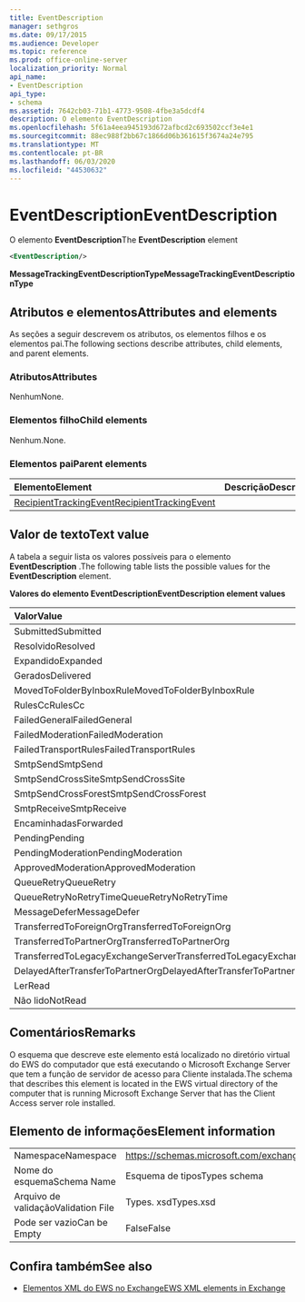 ```yaml
---
title: EventDescription
manager: sethgros
ms.date: 09/17/2015
ms.audience: Developer
ms.topic: reference
ms.prod: office-online-server
localization_priority: Normal
api_name:
- EventDescription
api_type:
- schema
ms.assetid: 7642cb03-71b1-4773-9508-4fbe3a5dcdf4
description: O elemento EventDescription
ms.openlocfilehash: 5f61a4eea945193d672afbcd2c693502ccf3e4e1
ms.sourcegitcommit: 88ec988f2bb67c1866d06b361615f3674a24e795
ms.translationtype: MT
ms.contentlocale: pt-BR
ms.lasthandoff: 06/03/2020
ms.locfileid: "44530632"
---
```

# <a name="eventdescription"></a><span data-ttu-id="1994f-103">EventDescription</span><span class="sxs-lookup"><span data-stu-id="1994f-103">EventDescription</span></span>

<span data-ttu-id="1994f-104">O elemento **EventDescription**</span><span class="sxs-lookup"><span data-stu-id="1994f-104">The **EventDescription** element</span></span> 
  
```xml
<EventDescription/>
```

 <span data-ttu-id="1994f-105">**MessageTrackingEventDescriptionType**</span><span class="sxs-lookup"><span data-stu-id="1994f-105">**MessageTrackingEventDescriptionType**</span></span>
## <a name="attributes-and-elements"></a><span data-ttu-id="1994f-106">Atributos e elementos</span><span class="sxs-lookup"><span data-stu-id="1994f-106">Attributes and elements</span></span>

<span data-ttu-id="1994f-107">As seções a seguir descrevem os atributos, os elementos filhos e os elementos pai.</span><span class="sxs-lookup"><span data-stu-id="1994f-107">The following sections describe attributes, child elements, and parent elements.</span></span>
  
### <a name="attributes"></a><span data-ttu-id="1994f-108">Atributos</span><span class="sxs-lookup"><span data-stu-id="1994f-108">Attributes</span></span>

<span data-ttu-id="1994f-109">Nenhum</span><span class="sxs-lookup"><span data-stu-id="1994f-109">None.</span></span>
  
### <a name="child-elements"></a><span data-ttu-id="1994f-110">Elementos filho</span><span class="sxs-lookup"><span data-stu-id="1994f-110">Child elements</span></span>

<span data-ttu-id="1994f-111">Nenhum.</span><span class="sxs-lookup"><span data-stu-id="1994f-111">None.</span></span>
  
### <a name="parent-elements"></a><span data-ttu-id="1994f-112">Elementos pai</span><span class="sxs-lookup"><span data-stu-id="1994f-112">Parent elements</span></span>

|<span data-ttu-id="1994f-113">**Elemento**</span><span class="sxs-lookup"><span data-stu-id="1994f-113">**Element**</span></span>|<span data-ttu-id="1994f-114">**Descrição**</span><span class="sxs-lookup"><span data-stu-id="1994f-114">**Description**</span></span>|
|:-----|:-----|
|[<span data-ttu-id="1994f-115">RecipientTrackingEvent</span><span class="sxs-lookup"><span data-stu-id="1994f-115">RecipientTrackingEvent</span></span>](recipienttrackingevent.md) <br/> ||
   
## <a name="text-value"></a><span data-ttu-id="1994f-116">Valor de texto</span><span class="sxs-lookup"><span data-stu-id="1994f-116">Text value</span></span>

<span data-ttu-id="1994f-117">A tabela a seguir lista os valores possíveis para o elemento **EventDescription** .</span><span class="sxs-lookup"><span data-stu-id="1994f-117">The following table lists the possible values for the **EventDescription** element.</span></span> 
  
<span data-ttu-id="1994f-118">**Valores do elemento EventDescription**</span><span class="sxs-lookup"><span data-stu-id="1994f-118">**EventDescription element values**</span></span>

|<span data-ttu-id="1994f-119">**Valor**</span><span class="sxs-lookup"><span data-stu-id="1994f-119">**Value**</span></span>|<span data-ttu-id="1994f-120">**Descrição**</span><span class="sxs-lookup"><span data-stu-id="1994f-120">**Description**</span></span>|
|:-----|:-----|
|<span data-ttu-id="1994f-121">Submitted</span><span class="sxs-lookup"><span data-stu-id="1994f-121">Submitted</span></span>  <br/> ||
|<span data-ttu-id="1994f-122">Resolvido</span><span class="sxs-lookup"><span data-stu-id="1994f-122">Resolved</span></span>  <br/> ||
|<span data-ttu-id="1994f-123">Expandido</span><span class="sxs-lookup"><span data-stu-id="1994f-123">Expanded</span></span>  <br/> ||
|<span data-ttu-id="1994f-124">Gerados</span><span class="sxs-lookup"><span data-stu-id="1994f-124">Delivered</span></span>  <br/> ||
|<span data-ttu-id="1994f-125">MovedToFolderByInboxRule</span><span class="sxs-lookup"><span data-stu-id="1994f-125">MovedToFolderByInboxRule</span></span>  <br/> ||
|<span data-ttu-id="1994f-126">RulesCc</span><span class="sxs-lookup"><span data-stu-id="1994f-126">RulesCc</span></span>  <br/> ||
|<span data-ttu-id="1994f-127">FailedGeneral</span><span class="sxs-lookup"><span data-stu-id="1994f-127">FailedGeneral</span></span>  <br/> ||
|<span data-ttu-id="1994f-128">FailedModeration</span><span class="sxs-lookup"><span data-stu-id="1994f-128">FailedModeration</span></span>  <br/> ||
|<span data-ttu-id="1994f-129">FailedTransportRules</span><span class="sxs-lookup"><span data-stu-id="1994f-129">FailedTransportRules</span></span>  <br/> ||
|<span data-ttu-id="1994f-130">SmtpSend</span><span class="sxs-lookup"><span data-stu-id="1994f-130">SmtpSend</span></span>  <br/> ||
|<span data-ttu-id="1994f-131">SmtpSendCrossSite</span><span class="sxs-lookup"><span data-stu-id="1994f-131">SmtpSendCrossSite</span></span>  <br/> ||
|<span data-ttu-id="1994f-132">SmtpSendCrossForest</span><span class="sxs-lookup"><span data-stu-id="1994f-132">SmtpSendCrossForest</span></span>  <br/> ||
|<span data-ttu-id="1994f-133">SmtpReceive</span><span class="sxs-lookup"><span data-stu-id="1994f-133">SmtpReceive</span></span>  <br/> ||
|<span data-ttu-id="1994f-134">Encaminhadas</span><span class="sxs-lookup"><span data-stu-id="1994f-134">Forwarded</span></span>  <br/> ||
|<span data-ttu-id="1994f-135">Pending</span><span class="sxs-lookup"><span data-stu-id="1994f-135">Pending</span></span>  <br/> ||
|<span data-ttu-id="1994f-136">PendingModeration</span><span class="sxs-lookup"><span data-stu-id="1994f-136">PendingModeration</span></span>  <br/> ||
|<span data-ttu-id="1994f-137">ApprovedModeration</span><span class="sxs-lookup"><span data-stu-id="1994f-137">ApprovedModeration</span></span>  <br/> ||
|<span data-ttu-id="1994f-138">QueueRetry</span><span class="sxs-lookup"><span data-stu-id="1994f-138">QueueRetry</span></span>  <br/> ||
|<span data-ttu-id="1994f-139">QueueRetryNoRetryTime</span><span class="sxs-lookup"><span data-stu-id="1994f-139">QueueRetryNoRetryTime</span></span>  <br/> ||
|<span data-ttu-id="1994f-140">MessageDefer</span><span class="sxs-lookup"><span data-stu-id="1994f-140">MessageDefer</span></span>  <br/> ||
|<span data-ttu-id="1994f-141">TransferredToForeignOrg</span><span class="sxs-lookup"><span data-stu-id="1994f-141">TransferredToForeignOrg</span></span>  <br/> ||
|<span data-ttu-id="1994f-142">TransferredToPartnerOrg</span><span class="sxs-lookup"><span data-stu-id="1994f-142">TransferredToPartnerOrg</span></span>  <br/> ||
|<span data-ttu-id="1994f-143">TransferredToLegacyExchangeServer</span><span class="sxs-lookup"><span data-stu-id="1994f-143">TransferredToLegacyExchangeServer</span></span>  <br/> ||
|<span data-ttu-id="1994f-144">DelayedAfterTransferToPartnerOrg</span><span class="sxs-lookup"><span data-stu-id="1994f-144">DelayedAfterTransferToPartnerOrg</span></span>  <br/> ||
|<span data-ttu-id="1994f-145">Ler</span><span class="sxs-lookup"><span data-stu-id="1994f-145">Read</span></span>  <br/> ||
|<span data-ttu-id="1994f-146">Não lido</span><span class="sxs-lookup"><span data-stu-id="1994f-146">NotRead</span></span>  <br/> ||
   
## <a name="remarks"></a><span data-ttu-id="1994f-147">Comentários</span><span class="sxs-lookup"><span data-stu-id="1994f-147">Remarks</span></span>

<span data-ttu-id="1994f-148">O esquema que descreve este elemento está localizado no diretório virtual do EWS do computador que está executando o Microsoft Exchange Server que tem a função de servidor de acesso para Cliente instalada.</span><span class="sxs-lookup"><span data-stu-id="1994f-148">The schema that describes this element is located in the EWS virtual directory of the computer that is running Microsoft Exchange Server that has the Client Access server role installed.</span></span>
  
## <a name="element-information"></a><span data-ttu-id="1994f-149">Elemento de informações</span><span class="sxs-lookup"><span data-stu-id="1994f-149">Element information</span></span>

|||
|:-----|:-----|
|<span data-ttu-id="1994f-150">Namespace</span><span class="sxs-lookup"><span data-stu-id="1994f-150">Namespace</span></span>  <br/> |https://schemas.microsoft.com/exchange/services/2006/types  <br/> |
|<span data-ttu-id="1994f-151">Nome do esquema</span><span class="sxs-lookup"><span data-stu-id="1994f-151">Schema Name</span></span>  <br/> |<span data-ttu-id="1994f-152">Esquema de tipos</span><span class="sxs-lookup"><span data-stu-id="1994f-152">Types schema</span></span>  <br/> |
|<span data-ttu-id="1994f-153">Arquivo de validação</span><span class="sxs-lookup"><span data-stu-id="1994f-153">Validation File</span></span>  <br/> |<span data-ttu-id="1994f-154">Types. xsd</span><span class="sxs-lookup"><span data-stu-id="1994f-154">Types.xsd</span></span>  <br/> |
|<span data-ttu-id="1994f-155">Pode ser vazio</span><span class="sxs-lookup"><span data-stu-id="1994f-155">Can be Empty</span></span>  <br/> |<span data-ttu-id="1994f-156">False</span><span class="sxs-lookup"><span data-stu-id="1994f-156">False</span></span>  <br/> |
   
## <a name="see-also"></a><span data-ttu-id="1994f-157">Confira também</span><span class="sxs-lookup"><span data-stu-id="1994f-157">See also</span></span>



- [<span data-ttu-id="1994f-158">Elementos XML do EWS no Exchange</span><span class="sxs-lookup"><span data-stu-id="1994f-158">EWS XML elements in Exchange</span></span>](ews-xml-elements-in-exchange.md)

